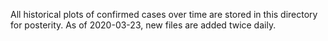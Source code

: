 All historical plots of confirmed cases over time are stored in this directory for posterity. As of 2020-03-23, new 
files are added twice daily.
